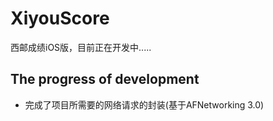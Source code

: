 # XiyouScore
  西邮成绩iOS版，目前正在开发中.....
  
  ## The progress of development
  - 完成了项目所需要的网络请求的封装(基于AFNetworking 3.0)
